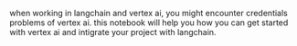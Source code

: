 when working in langchain and vertex ai, you might encounter credentials problems of vertex ai. 
this notebook will help you how you can get started with vertex ai and intigrate your project with langchain. 
